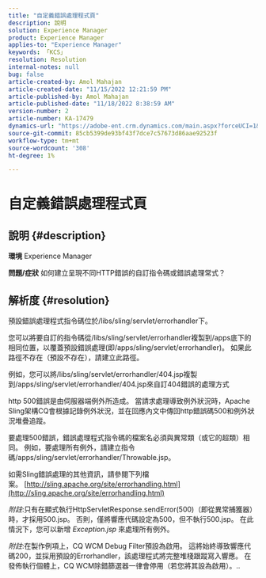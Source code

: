 ```yaml
---
title: "自定義錯誤處理程式頁"
description: 說明
solution: Experience Manager
product: Experience Manager
applies-to: "Experience Manager"
keywords: 「KCS」
resolution: Resolution
internal-notes: null
bug: false
article-created-by: Amol Mahajan
article-created-date: "11/15/2022 12:21:59 PM"
article-published-by: Amol Mahajan
article-published-date: "11/18/2022 8:38:59 AM"
version-number: 2
article-number: KA-17479
dynamics-url: "https://adobe-ent.crm.dynamics.com/main.aspx?forceUCI=1&pagetype=entityrecord&etn=knowledgearticle&id=9c776318-e064-ed11-9561-6045bd006a22"
source-git-commit: 85cb5399de93bf43f7dce7c57673d86aae92523f
workflow-type: tm+mt
source-wordcount: '308'
ht-degree: 1%

---
```


# 自定義錯誤處理程式頁

## 說明 {#description}

<b>環境</b>
Experience Manager


<b>問題/症狀</b>
如何建立呈現不同HTTP錯誤的自訂指令碼或錯誤處理常式？


## 解析度 {#resolution}


預設錯誤處理程式指令碼位於/libs/sling/servlet/errorhandler下。

您可以將要自訂的指令碼從/libs/sling/servlet/errorhandler複製到/apps底下的相同位置，以覆蓋預設錯誤處理(即/apps/sling/servlet/errorhandler)。 如果此路徑不存在（預設不存在），請建立此路徑。

例如，您可以將/libs/sling/servlet/errorhandler/404.jsp複製到/apps/sling/servlet/errorhandler/404.jsp來自訂404錯誤的處理方式

http 500錯誤是由伺服器端例外所造成。 當請求處理導致例外狀況時，Apache Sling架構CQ會根據記錄例外狀況，並在回應內文中傳回http錯誤碼500和例外狀況堆疊追蹤。

要處理500錯誤，錯誤處理程式指令碼的檔案名必須與異常類（或它的超類）相同。 例如，要處理所有例外，請建立指令碼/apps/sling/servlet/errorhandler/Throwable.jsp。

如需Sling錯誤處理的其他資訊，請參閱下列檔案。 [http://sling.apache.org/site/errorhandling.html](http://sling.apache.org/site/errorhandling.html)

*附註*:只有在顯式執行HttpServletResponse.sendError(500)（即從異常捕獲器）時，才採用500.jsp。
否則，僅將響應代碼設定為500，但不執行500.jsp。
在此情況下，您可以新增 *Exception.jsp* 來處理所有例外。

*附註*:在製作例項上，CQ WCM Debug Filter預設為啟用。 這將始終導致響應代碼200，並採用預設的Errorhandler，該處理程式將完整堆棧跟蹤寫入響應。 在發佈執行個體上，CQ WCM除錯篩選器一律會停用（若您將其設為啟用）。..
